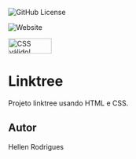 ![GitHub License](https://img.shields.io/github/license/hellrodrigues/linktree?style=for-the-badge)

![Website](https://img.shields.io/website?url=https%3A%2F%2Fhellrodrigues.github.io%2Flinktree%2F&style=for-the-badge)

<p>
    <a href="https://jigsaw.w3.org/css-validator/check/referer">
        <img style="border:0;width:88px;height:31px"
            src="https://jigsaw.w3.org/css-validator/images/vcss-blue"
            alt="CSS válido!" />
    </a>
</p>

# Linktree
Projeto linktree usando HTML e CSS.
## Autor
Hellen Rodrigues
